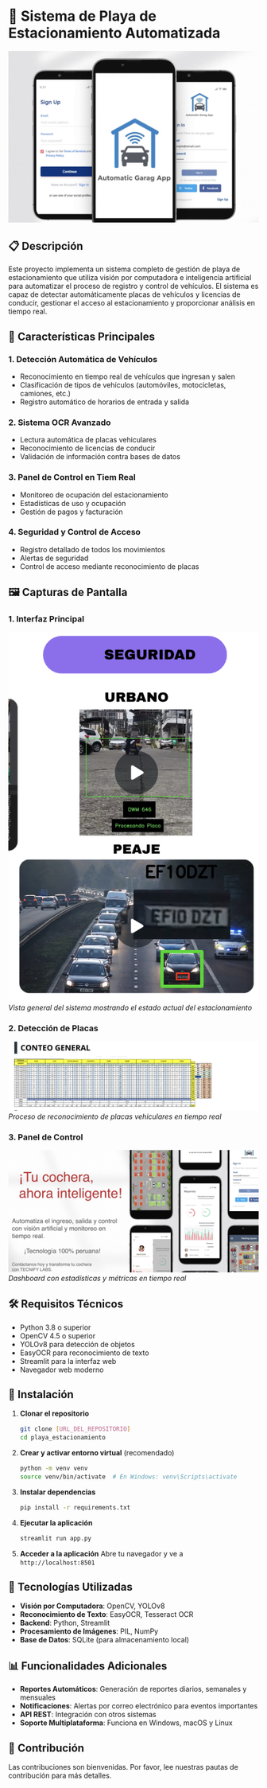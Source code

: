 # 🚗 Sistema de Playa de Estacionamiento Automatizada

![Banner del Proyecto](playa_0.png)

## 📋 Descripción

Este proyecto implementa un sistema completo de gestión de playa de estacionamiento que utiliza visión por computadora e inteligencia artificial para automatizar el proceso de registro y control de vehículos. El sistema es capaz de detectar automáticamente placas de vehículos y licencias de conducir, gestionar el acceso al estacionamiento y proporcionar análisis en tiempo real.

## 🎯 Características Principales

### 1. Detección Automática de Vehículos
- Reconocimiento en tiempo real de vehículos que ingresan y salen
- Clasificación de tipos de vehículos (automóviles, motocicletas, camiones, etc.)
- Registro automático de horarios de entrada y salida

### 2. Sistema OCR Avanzado
- Lectura automática de placas vehiculares
- Reconocimiento de licencias de conducir
- Validación de información contra bases de datos

### 3. Panel de Control en Tiem Real
- Monitoreo de ocupación del estacionamiento
- Estadísticas de uso y ocupación
- Gestión de pagos y facturación

### 4. Seguridad y Control de Acceso
- Registro detallado de todos los movimientos
- Alertas de seguridad
- Control de acceso mediante reconocimiento de placas

## 🖼️ Capturas de Pantalla

### 1. Interfaz Principal
![Interfaz Principal](playa_1.png)
*Vista general del sistema mostrando el estado actual del estacionamiento*

### 2. Detección de Placas
![Detección de Placas](playa_2.png)
*Proceso de reconocimiento de placas vehiculares en tiempo real*

### 3. Panel de Control
![Panel de Control](playa_3.png)
*Dashboard con estadísticas y métricas en tiempo real*

## 🛠️ Requisitos Técnicos

- Python 3.8 o superior
- OpenCV 4.5 o superior
- YOLOv8 para detección de objetos
- EasyOCR para reconocimiento de texto
- Streamlit para la interfaz web
- Navegador web moderno

## 🚀 Instalación

1. **Clonar el repositorio**
   ```bash
   git clone [URL_DEL_REPOSITORIO]
   cd playa_estacionamiento
   ```

2. **Crear y activar entorno virtual** (recomendado)
   ```bash
   python -m venv venv
   source venv/bin/activate  # En Windows: venv\Scripts\activate
   ```

3. **Instalar dependencias**
   ```bash
   pip install -r requirements.txt
   ```

4. **Ejecutar la aplicación**
   ```bash
   streamlit run app.py
   ```

5. **Acceder a la aplicación**
   Abre tu navegador y ve a `http://localhost:8501`

## 🧠 Tecnologías Utilizadas

- **Visión por Computadora**: OpenCV, YOLOv8
- **Reconocimiento de Texto**: EasyOCR, Tesseract OCR
- **Backend**: Python, Streamlit
- **Procesamiento de Imágenes**: PIL, NumPy
- **Base de Datos**: SQLite (para almacenamiento local)

## 📊 Funcionalidades Adicionales

- **Reportes Automáticos**: Generación de reportes diarios, semanales y mensuales
- **Notificaciones**: Alertas por correo electrónico para eventos importantes
- **API REST**: Integración con otros sistemas
- **Soporte Multiplataforma**: Funciona en Windows, macOS y Linux

## 🤝 Contribución

Las contribuciones son bienvenidas. Por favor, lee nuestras pautas de contribución para más detalles.

